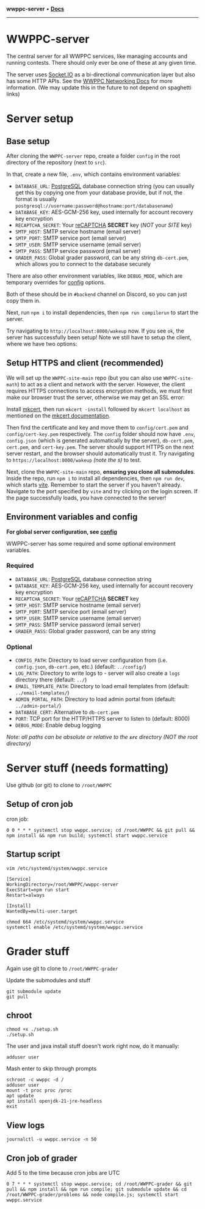 **wwppc-server** • [**Docs**](modules.md)

***

# WWPPC-server

The central server for all WWPPC services, like managing accounts and running contests. There should only ever be one of these at any given time.

The server uses [Socket.IO](https://socket.io) as a bi-directional communication layer but also has some HTTP APIs. See the [WWPPC Networking Docs](https://docs.google.com/spreadsheets/d/1qNvahuIZ5CIl5ROGKc4nUBLOPs86TwiNX7WXwi0tqgo/edit?usp=sharing) for more information. (We may update this in the future to not depend on spaghetti links)

# Server setup

## Base setup

After cloning the `WWPPC-server` repo, create a folder `config` in the root directory of the repository (next to `src`).

In that, create a new file, `.env`, which contains environment variables:
* `DATABASE_URL`: [PostgreSQL](https://www.postgresql.org/) database connection string (you can usually get this by copying one from your database provide, but if not, the format is usually `postgresql://username:password@hostname:port/databasename`)
* `DATABASE_KEY`: AES-GCM-256 key, used internally for account recovery key encryption
* `RECAPTCHA_SECRET`: Your [reCAPTCHA](https://developers.google.com/recaptcha/) **SECRET** key (*NOT* your *SITE* key)
* `SMTP_HOST`: SMTP service hostname (email server)
* `SMTP_PORT`: SMTP service port (email server)
* `SMTP_USER`: SMTP service username (email server)
* `SMTP_PASS`: SMTP service password (email server)
* `GRADER_PASS`: Global grader password, can be any string
`db-cert.pem`, which allows you to connect to the database securely

There are also other environment variables, like `DEBUG_MODE`, which are temporary overrides for [ config](config/README.md) options.

Both of these should be in `#backend` channel on Discord, so you can just copy them in.

Next, run `npm i` to install dependencies, then `npm run compilerun` to start the server.

Try navigating to `http://localhost:8000/wakeup` now. If you see `ok`, the server has successfully been setup! Note we still have to setup the client, where we have two options:

## Setup HTTPS and client (recommended)

We will set up the `WWPPC-site-main` repo (but you can also use `WWPPC-site-math`) to act as a client and network with the server. However, the client requires HTTPS connections to access encryption methods, we must first make our browser trust the server, otherwise we may get an SSL error:

Install [mkcert](https://github.com/FiloSottile/mkcert), then run `mkcert -install` followed by `mkcert localhost` as mentioned on the [mkcert documentation](https://github.com/FiloSottile/mkcert/blob/master/README.md). 

Then find the certificate and key and move them to `config/cert.pem` and `config/cert-key.pem` respectively. The `config` folder should now have `.env`, `config.json` (which is generated automatically by the server), `db-cert.pem`, `cert.pem`, and `cert-key.pem`. The server should support HTTPS on the next server restart, and the browser should automatically trust it. Try navigating to `https://localhost:8000/wakeup` *(note the s)* to test.

Next, clone the `WWPPC-site-main` repo, **ensuring you clone all submodules**. Inside the repo, run `npm i` to install all dependencies, then `npm run dev`, which starts [vite](https://vitejs.dev/). Remember to start the server if you haven't already. Navigate to the port specified by `vite` and try clicking on the login screen. If the page successfully loads, you have connected to the server!

## Environment variables and config

**For global server configuration, see [ config](config/README.md)**

WWPPC-server has some required and some optional environment variables.

### Required
* `DATABASE_URL`: [PostgreSQL](https://www.postgresql.org/) database connection string
* `DATABASE_KEY`: AES-GCM-256 key, used internally for account recovery key encryption
* `RECAPTCHA_SECRET`: Your [reCAPTCHA](https://developers.google.com/recaptcha/) **SECRET** key
* `SMTP_HOST`: SMTP service hostname (email server)
* `SMTP_PORT`: SMTP service port (email server)
* `SMTP_USER`: SMTP service username (email server)
* `SMTP_PASS`: SMTP service password (email server)
* `GRADER_PASS`: Global grader password, can be any string

### Optional
* `CONFIG_PATH`: Directory to load server configuration from (i.e. `config.json`, `db-cert.pem`, etc.) (default: `../config/`)
* `LOG_PATH`: Directory to write logs to - server will also create a `logs` directory there (default: `../`)
* `EMAIL_TEMPLATE_PATH`: Directory to load email templates from (default: `../email-templates/`)
* `ADMIN_PORTAL_PATH`: Directory to load admin portal from (default: `../admin-portal/`)
* `DATABASE_CERT`: Alternative to `db-cert.pem`
* `PORT`: TCP port for the HTTP/HTTPS server to listen to (default: 8000)
* `DEBUG_MODE`: Enable debug logging

*Note: all paths can be absolute or relative to the **`src`** directory (NOT the root directory)*

# Server stuff (needs formatting)

Use github (or git) to clone to `/root/WWPPC`

## Setup of cron job

cron job:

```
0 0 * * * systemctl stop wwppc.service; cd /root/WWPPC && git pull && npm install && npm run build; systemctl start wwppc.service
```

## Startup script

```
vim /etc/systemd/system/wwppc.service
```

```
[Service]
WorkingDirectory=/root/WWPPC/wwppc-server
ExecStart=npm run start
Restart=always

[Install]
WantedBy=multi-user.target
```

```
chmod 664 /etc/systemd/system/wwppc.service
systemctl enable /etc/systemd/system/wwppc.service
```

# Grader stuff

Again use git to clone to `/root/WWPPC-grader`

Update the submodules and stuff

```
git submodule update
git pull
```

## chroot

```
chmod +x ./setup.sh
./setup.sh
```

The user and java install stuff doesn't work right now, do it manually:

```
adduser user

```

Mash enter to skip through prompts

```
schroot -c wwppc -d /
adduser user
mount -t proc proc /proc
apt update
apt install openjdk-21-jre-headless
exit
```

## View logs

```
journalctl -u wwppc.service -n 50
```

## Cron job of grader

Add 5 to the time because cron jobs are UTC

```
0 7 * * * systemctl stop wwppc.service; cd /root/WWPPC-grader && git pull && npm install && npm run compile; git submodule update && cd /root/WWPPC-grader/problems && node compile.js; systemctl start wwppc.service
```
